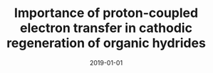 ---
title: "Importance of proton-coupled electron transfer in cathodic regeneration of organic hydrides"
collection: publications
category: manuscripts
permalink: /publication/2019-01-01-proton-coupled-electron-transfer
excerpt: 'This communication highlights the critical role of proton-coupled electron transfer (PCET) mechanisms in the efficient cathodic regeneration of organic hydride donors.'
date: 2019-01-01
venue: 'Chemical Communications'
paperurl: '#'
citation: 'Ilic, S., Alherz, A., Musgrave, C. B., & Glusac, K. D. (2019). &quot;Importance of proton-coupled electron transfer in cathodic regeneration of organic hydrides.&quot; <i>Chemical Communications</i>.'
---
